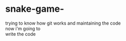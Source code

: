 # snake-game-
trying to know how git works and maintaining the code  
now i'm going to <br>write the code 
